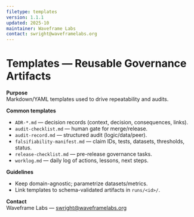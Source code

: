 ```yaml
---
filetype: templates
version: 1.1.1
updated: 2025-10
maintainer: Waveframe Labs
contact: swright@waveframelabs.org
---
```

# Templates — Reusable Governance Artifacts

**Purpose**  
Markdown/YAML templates used to drive repeatability and audits.

**Common templates**
- `ADR-*.md` — decision records (context, decision, consequences, links).
- `audit-checklist.md` — human gate for merge/release.
- `audit-record.md` — structured audit (logic/data/peer).
- `falsifiability-manifest.md` — claim IDs, tests, datasets, thresholds, status.
- `release-checklist.md` — pre-release governance tasks.
- `worklog.md` — daily log of actions, lessons, next steps.

**Guidelines**
- Keep domain-agnostic; parametrize datasets/metrics.
- Link templates to schema-validated artifacts in `runs/<id>/`.

**Contact**  
Waveframe Labs — swright@waveframelabs.org
